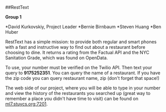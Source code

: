 ##RestText

**Group 1**

*David Kurkovskiy, Project Leader
*Bernie Birnbaum
*Steven Huang
*Ben Huber

RestText has a simple mission: to provide both regular and smart phones with a fast and instructive way to find out about a restaurant before choosing to dine. It returns a rating from the Factual API and the NYC Sanitation Grade, which was found on OpenData.

To use, your number must be verified on the Twilio API. Then text your query to **9175252351**. You can query the name of a restaurant. If you have the zip code you can query restaurant name, zip (don't forget that space!)

The web side of our project, where you will be able to type in your number and view the history of the restaurants you searched up (great way to remember a place you didn't have time to visit) can be found on [ml7.stuycs.org:7201](ml7.stuycs.org:7201).